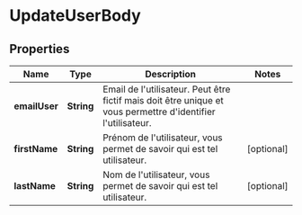 # UpdateUserBody

## Properties
Name | Type | Description | Notes
------------ | ------------- | ------------- | -------------
**emailUser** | **String** | Email de l&#x27;utilisateur. Peut être fictif mais doit être unique et vous permettre d&#x27;identifier l&#x27;utilisateur. | 
**firstName** | **String** | Prénom de l&#x27;utilisateur, vous permet de savoir qui est tel utilisateur. |  [optional]
**lastName** | **String** | Nom de l&#x27;utilisateur, vous permet de savoir qui est tel utilisateur. |  [optional]
